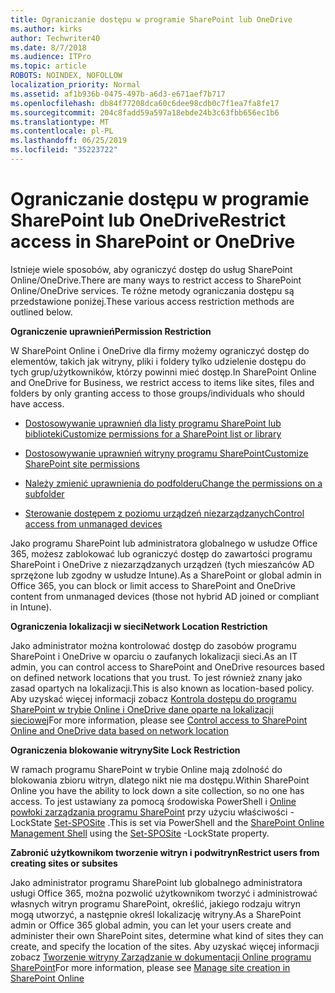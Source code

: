 ```yaml
---
title: Ograniczanie dostępu w programie SharePoint lub OneDrive
ms.author: kirks
author: Techwriter40
ms.date: 8/7/2018
ms.audience: ITPro
ms.topic: article
ROBOTS: NOINDEX, NOFOLLOW
localization_priority: Normal
ms.assetid: af1b936b-0475-497b-a6d3-e671aef7b717
ms.openlocfilehash: db84f77208dca60c6dee98cdb0c7f1ea7fa8fe17
ms.sourcegitcommit: 204c8fadd59a597a18ebde24b3c63fbb656ec1b6
ms.translationtype: MT
ms.contentlocale: pl-PL
ms.lasthandoff: 06/25/2019
ms.locfileid: "35223722"
---
```

# <a name="restrict-access-in-sharepoint-or-onedrive"></a><span data-ttu-id="65821-102">Ograniczanie dostępu w programie SharePoint lub OneDrive</span><span class="sxs-lookup"><span data-stu-id="65821-102">Restrict access in SharePoint or OneDrive</span></span>

<span data-ttu-id="65821-103">Istnieje wiele sposobów, aby ograniczyć dostęp do usług SharePoint Online/OneDrive.</span><span class="sxs-lookup"><span data-stu-id="65821-103">There are many ways to restrict access to SharePoint Online/OneDrive services.</span></span> <span data-ttu-id="65821-104">Te różne metody ograniczania dostępu są przedstawione poniżej.</span><span class="sxs-lookup"><span data-stu-id="65821-104">These various access restriction methods are outlined below.</span></span> 

<span data-ttu-id="65821-105">**Ograniczenie uprawnień**</span><span class="sxs-lookup"><span data-stu-id="65821-105">**Permission Restriction**</span></span>

<span data-ttu-id="65821-106">W SharePoint Online i OneDrive dla firmy możemy ograniczyć dostęp do elementów, takich jak witryny, pliki i foldery tylko udzielenie dostępu do tych grup/użytkowników, którzy powinni mieć dostęp.</span><span class="sxs-lookup"><span data-stu-id="65821-106">In SharePoint Online and OneDrive for Business, we restrict access to items like sites, files and folders by only granting access to those groups/individuals who should have access.</span></span>

- [<span data-ttu-id="65821-107">Dostosowywanie uprawnień dla listy programu SharePoint lub biblioteki</span><span class="sxs-lookup"><span data-stu-id="65821-107">Customize permissions for a SharePoint list or library</span></span>](https://support.office.com/article/Customize-permissions-for-a-SharePoint-list-or-library-02d770f3-59eb-4910-a608-5f84cc297782)

- [<span data-ttu-id="65821-108">Dostosowywanie uprawnień witryny programu SharePoint</span><span class="sxs-lookup"><span data-stu-id="65821-108">Customize SharePoint site permissions</span></span>](https://docs.microsoft.com/sharepoint/customize-sharepoint-site-permissions)

- [<span data-ttu-id="65821-109">Należy zmienić uprawnienia do podfolderu</span><span class="sxs-lookup"><span data-stu-id="65821-109">Change the permissions on a subfolder</span></span>](https://support.office.com/article/Change-the-permissions-on-a-subfolder-5427BD7C-F20A-4F75-8CF2-5359DD45A1A6)

- [<span data-ttu-id="65821-110">Sterowanie dostępem z poziomu urządzeń niezarządzanych</span><span class="sxs-lookup"><span data-stu-id="65821-110">Control access from unmanaged devices</span></span>](https://docs.microsoft.com/sharepoint/control-access-from-unmanaged-devices)

<span data-ttu-id="65821-111">Jako programu SharePoint lub administratora globalnego w usłudze Office 365, możesz zablokować lub ograniczyć dostęp do zawartości programu SharePoint i OneDrive z niezarządzanych urządzeń (tych mieszańców AD sprzężone lub zgodny w usłudze Intune).</span><span class="sxs-lookup"><span data-stu-id="65821-111">As a SharePoint or global admin in Office 365, you can block or limit access to SharePoint and OneDrive content from unmanaged devices (those not hybrid AD joined or compliant in Intune).</span></span>

<span data-ttu-id="65821-112">**Ograniczenia lokalizacji w sieci**</span><span class="sxs-lookup"><span data-stu-id="65821-112">**Network Location Restriction**</span></span>

<span data-ttu-id="65821-113">Jako administrator można kontrolować dostęp do zasobów programu SharePoint i OneDrive w oparciu o zaufanych lokalizacji sieci.</span><span class="sxs-lookup"><span data-stu-id="65821-113">As an IT admin, you can control access to SharePoint and OneDrive resources based on defined network locations that you trust.</span></span> <span data-ttu-id="65821-114">To jest również znany jako zasad opartych na lokalizacji.</span><span class="sxs-lookup"><span data-stu-id="65821-114">This is also known as location-based policy.</span></span> <span data-ttu-id="65821-115">Aby uzyskać więcej informacji zobacz [Kontrola dostępu do programu SharePoint w trybie Online i OneDrive dane oparte na lokalizacji sieciowej](https://docs.microsoft.com/sharepoint/control-access-based-on-network-location)</span><span class="sxs-lookup"><span data-stu-id="65821-115">For more information, please see [Control access to SharePoint Online and OneDrive data based on network location](https://docs.microsoft.com/sharepoint/control-access-based-on-network-location)</span></span>

<span data-ttu-id="65821-116">**Ograniczenia blokowanie witryny**</span><span class="sxs-lookup"><span data-stu-id="65821-116">**Site Lock Restriction**</span></span> 

<span data-ttu-id="65821-117">W ramach programu SharePoint w trybie Online mają zdolność do blokowania zbioru witryn, dlatego nikt nie ma dostępu.</span><span class="sxs-lookup"><span data-stu-id="65821-117">Within SharePoint Online you have the ability to lock down a site collection, so no one has access.</span></span> <span data-ttu-id="65821-118">To jest ustawiany za pomocą środowiska PowerShell i [Online powłoki zarządzania programu SharePoint](https://docs.microsoft.com/powershell/sharepoint/sharepoint-online/connect-sharepoint-online?view=sharepoint-ps) przy użyciu właściwości - LockState [Set-SPOSite](https://docs.microsoft.com/powershell/module/sharepoint-online/set-sposite?view=sharepoint-ps) .</span><span class="sxs-lookup"><span data-stu-id="65821-118">This is set via PowerShell and the [SharePoint Online Management Shell](https://docs.microsoft.com/powershell/sharepoint/sharepoint-online/connect-sharepoint-online?view=sharepoint-ps) using the [Set-SPOSite](https://docs.microsoft.com/powershell/module/sharepoint-online/set-sposite?view=sharepoint-ps) -LockState property.</span></span>

<span data-ttu-id="65821-119">**Zabronić użytkownikom tworzenie witryn i podwitryn**</span><span class="sxs-lookup"><span data-stu-id="65821-119">**Restrict users from creating sites or subsites**</span></span>

<span data-ttu-id="65821-120">Jako administrator programu SharePoint lub globalnego administratora usługi Office 365, można pozwolić użytkownikom tworzyć i administrować własnych witryn programu SharePoint, określić, jakiego rodzaju witryn mogą utworzyć, a następnie określ lokalizację witryny.</span><span class="sxs-lookup"><span data-stu-id="65821-120">As a SharePoint admin or Office 365 global admin, you can let your users create and administer their own SharePoint sites, determine what kind of sites they can create, and specify the location of the sites.</span></span> <span data-ttu-id="65821-121">Aby uzyskać więcej informacji zobacz [Tworzenie witryny Zarządzanie w dokumentacji Online programu SharePoint](https://docs.microsoft.com/sharepoint/manage-site-creation)</span><span class="sxs-lookup"><span data-stu-id="65821-121">For more information, please see [Manage site creation in SharePoint Online](https://docs.microsoft.com/sharepoint/manage-site-creation)</span></span>

